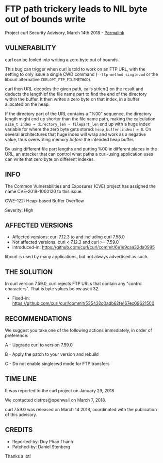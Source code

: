 FTP path trickery leads to NIL byte out of bounds write
=======================================================

Project curl Security Advisory, March 14th 2018 -
[Permalink](https://curl.se/docs/CVE-2018-1000120.html)

VULNERABILITY
-------------

curl can be fooled into writing a zero byte out of bounds.

This bug can trigger when curl is told to work on an FTP URL, with the setting
to only issue a single CWD command (`--ftp-method singlecwd` or the libcurl
alternative `CURLOPT_FTP_FILEMETHOD`).

curl then URL-decodes the given path, calls strlen() on the result and deducts
the length of the file name part to find the end of the directory within the
buffer. It then writes a zero byte on that index, in a buffer allocated on the
heap.

If the directory part of the URL contains a "%00" sequence, the directory
length might end up shorter than the file name path, making the calculation
`size_t index = directory_len - filepart_len` end up with a huge index
variable for where the zero byte gets stored: `heap_buffer[index] = 0`. On
several architectures that huge index will wrap and work as a negative value,
thus overwriting memory *before* the intended heap buffer.

By using different file part lengths and putting %00 in different places in
the URL, an attacker that can control what paths a curl-using application uses
can write that zero byte on different indexes.

INFO
----

The Common Vulnerabilities and Exposures (CVE) project has assigned the name
CVE-2018-1000120 to this issue.

CWE-122: Heap-based Buffer Overflow

Severity: High

AFFECTED VERSIONS
-----------------

- Affected versions: curl 7.12.3 to and including curl 7.58.0
- Not affected versions: curl < 7.12.3 and curl >= 7.59.0
- Introduced-in: https://github.com/curl/curl/commit/6e1e9caa32da0995

libcurl is used by many applications, but not always advertised as such.

THE SOLUTION
------------

In curl version 7.59.0, curl rejects FTP URLs that contain any "control
characters". That is byte values below ascii 32.

- Fixed-in: https://github.com/curl/curl/commit/535432c0adb62fe167ec09621500

RECOMMENDATIONS
---------------

We suggest you take one of the following actions immediately, in order of
preference:

 A - Upgrade curl to version 7.59.0

 B - Apply the patch to your version and rebuild

 C - Do not enable singlecwd mode for FTP transfers

TIME LINE
---------

It was reported to the curl project on January 29, 2018

We contacted distros@openwall on March 7, 2018.

curl 7.59.0 was released on March 14 2018, coordinated with the publication
of this advisory.

CREDITS
-------

- Reported-by: Duy Phan Thanh
- Patched-by: Daniel Stenberg

Thanks a lot!
